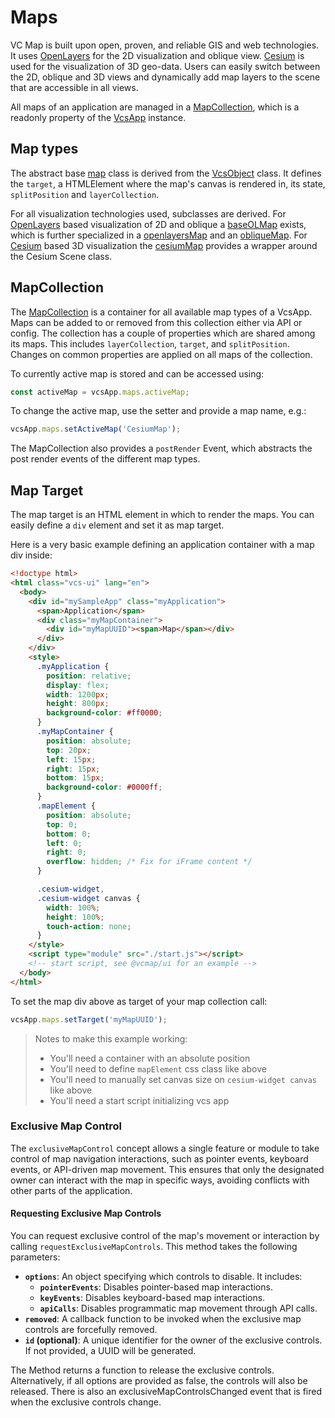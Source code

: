 # Maps

VC Map is built upon open, proven, and reliable GIS and web technologies.
It uses [OpenLayers](https://github.com/openlayers/openlayers) for the 2D visualization and oblique view.
[Cesium](https://github.com/cesiumGS/cesium/) is used for the visualization of 3D geo-data.
Users can easily switch between the 2D, oblique and 3D views and dynamically add map layers to the scene that are accessible in all views.

All maps of an application are managed in a [MapCollection](../src/util/mapCollection.ts), which is a readonly property of the [VcsApp](../src/vcsApp.ts) instance.

## Map types

The abstract base [map](../src/map/vcsMap.ts) class is derived from the [VcsObject](../src/vcsObject.ts) class.
It defines the `target`, a HTMLElement where the map's canvas is rendered in, its state, `splitPosition` and `layerCollection`.

For all visualization technologies used, subclasses are derived.
For [OpenLayers](https://github.com/openlayers/openlayers) based visualization of 2D and oblique a [baseOLMap](../src/map/baseOLMap.ts) exists, which is further specialized in a [openlayersMap](../src/map/openlayersMap.ts) and an [obliqueMap](../src/map/obliqueMap.ts).
For [Cesium](https://github.com/cesiumGS/cesium/) based 3D visualization the [cesiumMap](../src/map/cesiumMap.ts) provides a wrapper around the Cesium Scene class.

## MapCollection

The [MapCollection](../src/util/mapCollection.ts) is a container for all available map types of a VcsApp.
Maps can be added to or removed from this collection either via API or config.
The collection has a couple of properties which are shared among its maps.
This includes `layerCollection`, `target`, and `splitPosition`.
Changes on common properties are applied on all maps of the collection.

To currently active map is stored and can be accessed using:

```js
const activeMap = vcsApp.maps.activeMap;
```

To change the active map, use the setter and provide a map name, e.g.:

```js
vcsApp.maps.setActiveMap('CesiumMap');
```

The MapCollection also provides a `postRender` Event, which abstracts the post render events of the different map types.

## Map Target

The map target is an HTML element in which to render the maps.
You can easily define a `div` element and set it as map target.

Here is a very basic example defining an application container with a map div inside:

```html
<!doctype html>
<html class="vcs-ui" lang="en">
  <body>
    <div id="mySampleApp" class="myApplication">
      <span>Application</span>
      <div class="myMapContainer">
        <div id="myMapUUID"><span>Map</span></div>
      </div>
    </div>
    <style>
      .myApplication {
        position: relative;
        display: flex;
        width: 1200px;
        height: 800px;
        background-color: #ff0000;
      }
      .myMapContainer {
        position: absolute;
        top: 20px;
        left: 15px;
        right: 15px;
        bottom: 15px;
        background-color: #0000ff;
      }
      .mapElement {
        position: absolute;
        top: 0;
        bottom: 0;
        left: 0;
        right: 0;
        overflow: hidden; /* Fix for iFrame content */
      }

      .cesium-widget,
      .cesium-widget canvas {
        width: 100%;
        height: 100%;
        touch-action: none;
      }
    </style>
    <script type="module" src="./start.js"></script>
    <!-- start script, see @vcmap/ui for an example -->
  </body>
</html>
```

To set the map div above as target of your map collection call:

```js
vcsApp.maps.setTarget('myMapUUID');
```

> Notes to make this example working:
>
> - You'll need a container with an absolute position
> - You'll need to define `mapElement` css class like above
> - You'll need to manually set canvas size on `cesium-widget canvas` like above
> - You'll need a start script initializing vcs app

### Exclusive Map Control

The `exclusiveMapControl` concept allows a single feature or module to take control of map navigation interactions, such as pointer events, keyboard events, or API-driven map movement. This ensures that only the designated owner can interact with the map in specific ways, avoiding conflicts with other parts of the application.

#### Requesting Exclusive Map Controls

You can request exclusive control of the map's movement or interaction by calling `requestExclusiveMapControls`. This method takes the following parameters:

- **`options`**: An object specifying which controls to disable. It includes:
  - **`pointerEvents`**: Disables pointer-based map interactions.
  - **`keyEvents`**: Disables keyboard-based map interactions.
  - **`apiCalls`**: Disables programmatic map movement through API calls.
- **`removed`**: A callback function to be invoked when the exclusive map controls are forcefully removed.
- **`id` (optional)**: A unique identifier for the owner of the exclusive controls. If not provided, a UUID will be generated.

The Method returns a function to release the exclusive controls. Alternatively, if all options are provided as false, the controls will also be released.
There is also an exclusiveMapControlsChanged event that is fired when the exclusive controls change.

